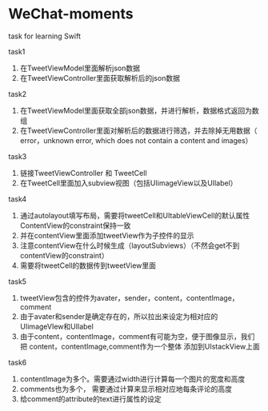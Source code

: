 # WeChat-moments
task for learning Swift

task1
1. 在TweetViewModel里面解析json数据
2. 在TweetViewController里面获取解析后的json数据

task2
1. 在TweetViewModel里面获取全部json数据，并进行解析，数据格式返回为数组
2. 在TweetViewController里面对解析后的数据进行筛选，并去除掉无用数据（
error，unknown error, which does not contain a content and images）

task3
1. 链接TweetViewController 和 TweetCell
2. 在TweetCell里面加入subview视图（包括UIimageView以及UIlabel）

task4 
1. 通过autolayout填写布局，需要将tweetCell和UItableViewCell的默认属性ContentView的constraint保持一致
2. 并在contentView里面添加tweetView作为子控件的显示
3. 注意contentView在什么时候生成（layoutSubviews）（不然会get不到contentView的constraint）
4. 需要将tweetCell的数据传到tweetView里面

task5
1. tweetView包含的控件为avater，sender，content，contentImage，comment
2. 由于avater和sender是确定存在的，所以拉出来设定为相对应的UIimageVIew和UIlabel
3. 由于content，contentImage，comment有可能为空，便于图像显示，我们把
content，contentImage,comment作为一个整体 添加到UIstackView上面

task6
1. contentImage为多个。需要通过width进行计算每一个图片的宽度和高度
2. comments也为多个， 需要通过计算来显示相对应地每条评论的高度
3. 给comment的attribute的text进行属性的设定

